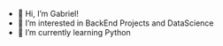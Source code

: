 - 👋 Hi, I’m Gabriel!
- 👀 I’m interested in BackEnd Projects and DataScience
- 🌱 I’m currently learning Python

<!---
Ferreira327/Ferreira327 is a ✨ special ✨ repository because its `README.md` (this file) appears on your GitHub profile.
You can click the Preview link to take a look at your changes.
--->
